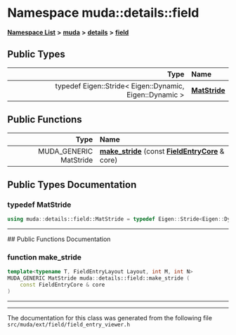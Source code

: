 

# Namespace muda::details::field



[**Namespace List**](namespaces.md) **>** [**muda**](namespacemuda.md) **>** [**details**](namespacemuda_1_1details.md) **>** [**field**](namespacemuda_1_1details_1_1field.md)






















## Public Types

| Type | Name |
| ---: | :--- |
| typedef Eigen::Stride&lt; Eigen::Dynamic, Eigen::Dynamic &gt; | [**MatStride**](#typedef-matstride)  <br> |




















## Public Functions

| Type | Name |
| ---: | :--- |
|  MUDA\_GENERIC MatStride | [**make\_stride**](#function-make_stride) (const [**FieldEntryCore**](classmuda_1_1_field_entry_core.md) & core) <br> |




























## Public Types Documentation




### typedef MatStride 

```C++
using muda::details::field::MatStride = typedef Eigen::Stride<Eigen::Dynamic, Eigen::Dynamic>;
```




<hr>
## Public Functions Documentation




### function make\_stride 

```C++
template<typename T, FieldEntryLayout Layout, int M, int N>
MUDA_GENERIC MatStride muda::details::field::make_stride (
    const FieldEntryCore & core
) 
```




<hr>

------------------------------
The documentation for this class was generated from the following file `src/muda/ext/field/field_entry_viewer.h`

